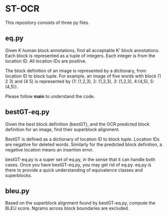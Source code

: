 # ST-OCR
This repository consists of three py files.
## eq.py
Given K human block annotations, find all acceptable K' block annotations. Each block is represented as a tuple of integers. Each integer is from the location ID. All location IDs are positive.

The block definition of an image is represented by a dictionary, from location ID to block tuple. For example, an image of five words with block (1 2 3) and (4 5) is represented by {1: (1,2,3), 2: (1,2,3), 3: (1,2,3), 4:(4,5), 5:(4,5)}.

Please follow __main__ to understand the code.

## bestGT-eq.py
Given the best block definition (bestGT), and the OCR predicted block definition for an image, find their
superblock alignment.

BestGT is defined as a dictionary  of location ID to block tuple. Location IDs are negative for deleted words. Similarly for the predicted
block definition, a negative location means an insertion error.

bestGT-eq.py is a super set of eq.py, in the sense that it can handle both cases. Once you have bestGT-eq.py, you may get rid of eq.py.
eq.py is there to provide a quick understanding of equivalence classes and superblocks.


## bleu.py
Based on the superblock alignment found by bestGT-eq.py, compute the BLEU score. Ngrams across block boundaries are excluded.
